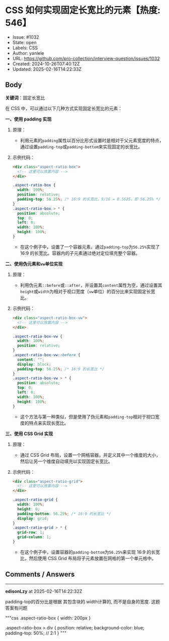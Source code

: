 # CSS 如何实现固定长宽比的元素【热度: 546】

- Issue: #1032
- State: open
- Labels: CSS
- Author: yanlele
- URL: https://github.com/pro-collection/interview-question/issues/1032
- Created: 2024-10-26T07:40:12Z
- Updated: 2025-02-16T14:22:33Z

## Body

**关键词**：固定长宽比

在 CSS 中，可以通过以下几种方式实现固定长宽比的元素：

**一、使用 padding 实现**

1. 原理：

   - 利用元素的`padding`属性以百分比形式设置时是相对于父元素宽度的特点，通过设置`padding-top`或`padding-bottom`来实现固定的长宽比。

2. 示例代码：
   ```html
   <div class="aspect-ratio-box">
     <!-- 这里可以放置内容 -->
   </div>
   ```
   ```css
   .aspect-ratio-box {
     width: 100%;
     position: relative;
     padding-top: 56.25%; /* 16:9 的长宽比，9/16 = 0.5625，即 56.25% */
   }
   .aspect-ratio-box > * {
     position: absolute;
     top: 0;
     left: 0;
     width: 100%;
     height: 100%;
   }
   ```
   - 在这个例子中，设置了一个容器元素，通过`padding-top`为`56.25%`实现了 16:9 的长宽比。容器内的子元素通过绝对定位填充整个容器。

**二、使用伪元素和`vw`单位实现**

1. 原理：

   - 利用伪元素`::before`或`::after`，并设置其`content`属性为空，通过设置其`height`或`width`为相对于视口宽度（`vw`单位）的百分比来实现固定长宽比。

2. 示例代码：
   ```html
   <div class="aspect-ratio-box-vw">
     <!-- 这里可以放置内容 -->
   </div>
   ```
   ```css
   .aspect-ratio-box-vw {
     width: 100%;
     position: relative;
   }
   .aspect-ratio-box-vw::before {
     content: "";
     display: block;
     padding-top: 56.25%; /* 16:9 的长宽比 */
   }
   .aspect-ratio-box-vw > * {
     position: absolute;
     top: 0;
     left: 0;
     width: 100%;
     height: 100%;
   }
   ```
   - 这个方法与第一种类似，但是使用了伪元素和`padding-top`相对于视口宽度的特点来实现长宽比。

**三、使用 CSS Grid 实现**

1. 原理：

   - 通过 CSS Grid 布局，设置一个网格容器，并定义其中一个维度的大小，然后让另一个维度自动填充以实现固定长宽比。

2. 示例代码：
   ```html
   <div class="aspect-ratio-grid">
     <!-- 这里可以放置内容 -->
   </div>
   ```
   ```css
   .aspect-ratio-grid {
     width: 100%;
     height: 0;
     padding-bottom: 56.25%; /* 16:9 的长宽比 */
     display: grid;
   }
   .aspect-ratio-grid > * {
     grid-row: 1;
     grid-column: 1;
   }
   ```
   - 在这个例子中，设置容器的`padding-bottom`为`56.25%`来实现 16:9 的长宽比，然后使用 CSS Grid 布局将子元素放置在网格的第一个单元格中。


## Comments / Answers

---

**edisonLzy** at 2025-02-16T14:22:32Z

padding-top的百分比是根据 其包含块的 width计算的, 而不是自身的宽度. 这题答案有问题

"""css
.aspect-ratio-box {
 width: 200px
}

.aspect-ratio-box > div {
  position: relative;
  background-color: blue;
  padding-top: 50%; // 2:1
}
"""

